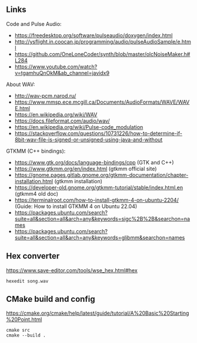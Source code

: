 Links
-----

Code and Pulse Audio:
* https://freedesktop.org/software/pulseaudio/doxygen/index.html
* http://ysflight.in.coocan.jp/programming/audio/pulseAudioSample/e.html
* https://github.com/OneLoneCoder/synth/blob/master/olcNoiseMaker.h#L284
* https://www.youtube.com/watch?v=tgamhuQnOkM&ab_channel=javidx9


About WAV:
* http://wav-pcm.narod.ru/
* https://www.mmsp.ece.mcgill.ca/Documents/AudioFormats/WAVE/WAVE.html
* https://en.wikipedia.org/wiki/WAV
* https://docs.fileformat.com/audio/wav/
* https://en.wikipedia.org/wiki/Pulse-code_modulation
* https://stackoverflow.com/questions/10731226/how-to-determine-if-8bit-wav-file-is-signed-or-unsigned-using-java-and-without


GTKMM (C++ bindings):
* https://www.gtk.org/docs/language-bindings/cpp (GTK and C++)
* https://www.gtkmm.org/en/index.html (gtkmm official site)
* https://gnome.pages.gitlab.gnome.org/gtkmm-documentation/chapter-installation.html (gtkmm installation)
* https://developer-old.gnome.org/gtkmm-tutorial/stable/index.html.en (gtkmm4 old doc)
* https://terminalroot.com/how-to-install-gtkmm-4-on-ubuntu-2204/ (Guide: How to install GTKMM 4 on Ubuntu 22.04)
* https://packages.ubuntu.com/search?suite=all&section=all&arch=any&keywords=sigc%2B%2B&searchon=names
* https://packages.ubuntu.com/search?suite=all&section=all&arch=any&keywords=glibmm&searchon=names


Hex converter
-------------

https://www.save-editor.com/tools/wse_hex.html#hex

    hexedit song.wav


CMake build and config
----------------------

https://cmake.org/cmake/help/latest/guide/tutorial/A%20Basic%20Starting%20Point.html

    cmake src
    cmake --build .